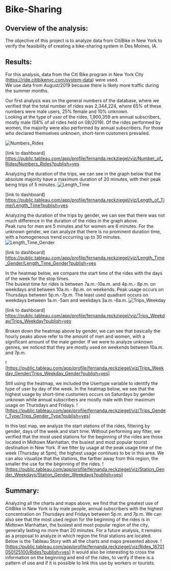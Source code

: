 # Bike-Sharing


## Overview of the analysis:
The objective of this project is to analyze data from CitiBike in New York to verify the feasibility of creating a bike-sharing system in Des Moines, IA.

## Results:
For this analysis, data from the Citi Bike program in New York City (https://ride.citibikenyc.com/system-data) were used.  
We use data from August/2019 because there is likely more traffic during the summer months.  

Our first analysis was on the general numbers of the database, where we verified that the total number of rides was 2,344,224, where 65% of these numbers were male users, 25% female and 10% unknown.  
Looking at the type of user of the rides, 1,900,359 are annual subscribers, mostly male (58% of all rides held on 08/2019). Of the rides performed by women, the majority were also performed by annual subscribers. For those who declared themselves unknown, short-term customers prevailed.  

![Numbers_Rides](https://user-images.githubusercontent.com/111664141/205515101-2930cc7e-2f4c-47a6-86ed-0c6b640d2fa5.png)

[link to dashboard] https://public.tableau.com/app/profile/fernanda.reckziegel/viz/Number_of_Rides/Numbers_Rides?publish=yes

Analyzing the duration of the trips, we can see in the graph below that the absolute majority have a maximum duration of 20 minutes, with their peak being trips of 5 minutes.
![Length_Time](https://user-images.githubusercontent.com/111664141/205515261-b762e83c-08ea-4dc9-a245-58e791a78eb6.png)

[link to dashboard] https://public.tableau.com/app/profile/fernanda.reckziegel/viz/Length_of_Time/Length_Time?publish=yes

Analyzing the duration of the trips by gender, we can see that there was not much difference in the duration of the rides in the graph above.  
Peak runs for men are 5 minutes and for women are 6 minutes. For the unknown gender, we can analyze that there is no prominent duration time, with a homogeneous trend occurring up to 30 minutes.  
![Length_Time_Gender](https://user-images.githubusercontent.com/111664141/205515414-97c9342b-c7ca-4179-ba7d-27d2422330f9.png)

[link to dashboard] https://public.tableau.com/app/profile/fernanda.reckziegel/viz/Length_Time_Gender/Length_Time_Gender?publish=yes

In the heatmap below, we compare the start time of the rides with the days of the week for the stop times.  
The busiest time for rides is between 7a.m.-10a.m. and 4p.m.- 8p.m. on weekdays and between 10a.m.- 8p.m. on weekends. Peak usage occurs on Thursdays between 5p.m.-7p.m. The least used quadrant occurs on weekdays between 1a.m.-5am and weekdays 3a.m.-6a.m.
![Trips_Weekday](https://user-images.githubusercontent.com/111664141/205515539-a1d8c8a8-0539-46bb-9a2a-836d2a8f9974.png)

[link to dashboard] https://public.tableau.com/app/profile/fernanda.reckziegel/viz/Trips_Weekday/Trips_Weekday?publish=yes

Broken down the heatmap above by gender, we can see that basically the hourly peaks above refer to the amount of men and women, with a significant amount of the male gender. If we were to analyze unknown genres, we noticed that they are mostly used on weekends between 10a.m. and 7p.m.

![https://public.tableau.com/app/profile/fernanda.reckziegel/viz/Trips_Weekday_Gender/Trips_Weekday_Gender?publish=yes]

Still using the heatmap, we included the Usertype variable to identify the type of user by day of the week. In the heatmap below, we see that the highest usage by short-time customers occurs on Saturdays by gender unknown while annual subscribers are mostly male with their maximum usage on Thursdays and Fridays.
![https://public.tableau.com/app/profile/fernanda.reckziegel/viz/Trips_Gender_Type/Trips_Gender_Type?publish=yes]

In this last map, we analyze the start stations of the rides, filtering by gender, days of the week and start time. Without performing any filter, we verified that the most used stations for the beginning of the rides are those located in Midtown Manhattan, the busiest and most popular tourist destination in New York. If we filter by usage at the peak usage time of the week (Thursday at 5pm), the highest usage continues to be in this area. We can also visualize that the stations, the farther away from this region, the smaller the use for the beginning of the rides.
![https://public.tableau.com/app/profile/fernanda.reckziegel/viz/Station_Gender_Weekdays/Station_Gender_Weekdays?publish=yes]


## Summary:
Analyzing all the charts and maps above, we find that the greatest use of CitiBike in New York is by male people, annual subscribers with the highest concentration on Thursdays and Fridays between 5p.m. and 7p.m. We can also see that the most used region for the beginning of the rides is in Midtown Manhattan, the busiest and most popular region of the city, generally lasting no more than 20 minutes.
For a future analysis, it remains as a proposal to analyze in which region the final stations are located.
Below is the Tableau Story with all the charts and maps presented above.
![https://public.tableau.com/app/profile/fernanda.reckziegel/viz/Rides_16701050125100/Rides?publish=yes]
It would also be interesting to cross the information on the beginning and end of the rides, to verify if there is a pattern of use and if it is possible to link this use by workers or tourists.



